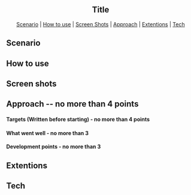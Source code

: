 <h2 align="center"> Title </h2>

 <p align="center">  <a href='#scenario'>Scenario</a> |   <a href='#use'>How to use</a>  |  
 <a href='#screen_shots'>Screen Shots</a> | <a href='#approach'>Approach</a> |  <a href='#extentions'>Extentions</a> |   <a href='#tech'>Tech</a> 

## Scenario  <a name= "scenario"></a>

## How to use  <a name= "use"> </a>

## Screen shots <a name= "screen_shots"> </a>

## Approach -- no more than 4 points <a name= "approach"> </a>

#### Targets (Written before starting) - no more than 4 points
  
#### What went well - no more than 3
 
#### Development points - no more than 3

## Extentions <a name= "extentions"> </a>
 
## Tech <a name= "tech"> </a>

